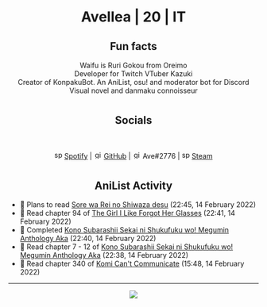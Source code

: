 <h1 align="center">
Avellea | 20 | IT
</h1>



<h2 align="center">
Fun facts
</h2>

<p align="center">
Waifu is Ruri Gokou from Oreimo<br>
Developer for Twitch VTuber Kazuki<br>
Creator of KonpakuBot. An AniList, osu! and moderator bot for Discord<br>
Visual novel and danmaku connoisseur
</p>

<h1>
<h2 align="center">Socials</h2>
<br>
<p align="center">
<img src="https://open.scdn.co/cdn/images/favicon.5cb2bd30.ico" alt="spotify logo" width="16"> <a href="https://open.spotify.com/user/2r8tkjt7qlh7uo7k06z43t63a">Spotify</a> | <img src="https://github.com/fluidicon.png" alt="github logo" width="16"> <a href="https://github.com/Avellea">GitHub</a> | <img src="https://i.imgur.com/ywxedYu.png" alt="github logo" width="16"> Ave#2776 | <img src="https://store.steampowered.com/favicon.ico" alt="spotify logo" width="16"> <a href="https://steamcommunity.com/id/Avellea/">Steam</a>
</p>
<h1>

<h2 align="center">AniList Activity</h2>

<!-- ANILIST_ACTIVITY:start -->

-   📖 Plans to read [Sore wa Rei no Shiwaza desu](https://anilist.co/manga/117342) (22:45, 14 February 2022)
-   📖 Read chapter 94 of [The Girl I Like Forgot Her Glasses](https://anilist.co/manga/105641) (22:41, 14 February 2022)
-   📖 Completed [Kono Subarashii Sekai ni Shukufuku wo! Megumin Anthology Aka](https://anilist.co/manga/107262) (22:40, 14 February 2022)
-   📖 Read chapter 7 - 12 of [Kono Subarashii Sekai ni Shukufuku wo! Megumin Anthology Aka](https://anilist.co/manga/107262) (22:38, 14 February 2022)
-   📖 Read chapter 340 of [Komi Can't Communicate](https://anilist.co/manga/97852) (15:48, 14 February 2022)

<!-- ANILIST_ACTIVITY:end -->


---



<p align="center">
<img src="https://i.pinimg.com/originals/5f/95/04/5f9504eb5a7d27ec7a6121b9e9aa48b3.gif">
<p>
